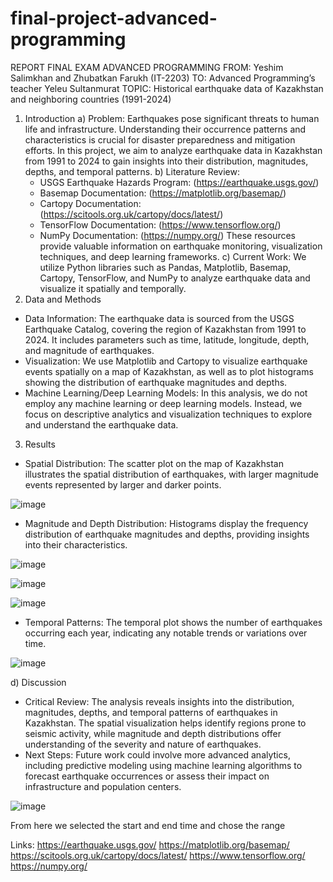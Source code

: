 # final-project-advanced-programming
 
REPORT FINAL EXAM ADVANCED PROGRAMMING
FROM: Yeshim Salimkhan and Zhubatkan Farukh (IT-2203)
TO: Advanced Programming’s teacher Yeleu Sultanmurat
TOPIC: Historical earthquake data of Kazakhstan and neighboring countries (1991-2024)
1. Introduction
a) Problem:
Earthquakes pose significant threats to human life and infrastructure. Understanding their occurrence patterns and characteristics is crucial for disaster preparedness and mitigation efforts. In this project, we aim to analyze earthquake data in Kazakhstan from 1991 to 2024 to gain insights into their distribution, magnitudes, depths, and temporal patterns.
b) Literature Review:
   - USGS Earthquake Hazards Program: (https://earthquake.usgs.gov/)
   - Basemap Documentation: (https://matplotlib.org/basemap/)
   - Cartopy Documentation: (https://scitools.org.uk/cartopy/docs/latest/)
   - TensorFlow Documentation: (https://www.tensorflow.org/)
   - NumPy Documentation: (https://numpy.org/)
These resources provide valuable information on earthquake monitoring, visualization techniques, and deep learning frameworks.
c) Current Work:
   We utilize Python libraries such as Pandas, Matplotlib, Basemap, Cartopy, TensorFlow, and NumPy to analyze earthquake data and visualize it spatially and temporally.
2. Data and Methods
- Data Information: 
  The earthquake data is sourced from the USGS Earthquake Catalog, covering the region of Kazakhstan from 1991 to 2024. It includes parameters such as time, latitude, longitude, depth, and magnitude of earthquakes.
- Visualization: 
  We use Matplotlib and Cartopy to visualize earthquake events spatially on a map of Kazakhstan, as well as to plot histograms showing the distribution of earthquake magnitudes and depths.
- Machine Learning/Deep Learning Models:
  In this analysis, we do not employ any machine learning or deep learning models. Instead, we focus on descriptive analytics and visualization techniques to explore and understand the earthquake data.
3. Results
- Spatial Distribution:
  The scatter plot on the map of Kazakhstan illustrates the spatial distribution of earthquakes, with larger magnitude events represented by larger and darker points.

 ![image](https://github.com/Fareke1/final-project-advanced-programming/assets/153728604/1ba8f495-d292-4fcb-86c3-ed2c5220393c)


- Magnitude and Depth Distribution:
  Histograms display the frequency distribution of earthquake magnitudes and depths, providing insights into their characteristics.

 ![image](https://github.com/Fareke1/final-project-advanced-programming/assets/153728604/1707f9ae-a76b-4de8-bf41-b9056ef9d21f)

 ![image](https://github.com/Fareke1/final-project-advanced-programming/assets/153728604/e47c7be5-16ab-42ac-affa-9e1a9833d236)

![image](https://github.com/Fareke1/final-project-advanced-programming/assets/153728604/b88c71f0-aadb-4c8f-939a-3af9176cb931)

 
- Temporal Patterns:
  The temporal plot shows the number of earthquakes occurring each year, indicating any notable trends or variations over time.

![image](https://github.com/Fareke1/final-project-advanced-programming/assets/153728604/0ef2ec4e-ac34-4a70-ba64-6552412ce855)

 
d) Discussion
- Critical Review:
The analysis reveals insights into the distribution, magnitudes, depths, and temporal patterns of earthquakes in Kazakhstan. The spatial visualization helps identify regions prone to seismic activity, while magnitude and depth distributions offer understanding of the severity and nature of earthquakes.
- Next Steps:
Future work could involve more advanced analytics, including predictive modeling using machine learning algorithms to forecast earthquake occurrences or assess their impact on infrastructure and population centers.

![image](https://github.com/Fareke1/final-project-advanced-programming/assets/153728604/2bb8dfa6-39c5-4e0f-858b-0fce0b09c766)

 
From here we selected the start and end time and chose the range

Links:
https://earthquake.usgs.gov/
https://matplotlib.org/basemap/
https://scitools.org.uk/cartopy/docs/latest/
https://www.tensorflow.org/
https://numpy.org/

